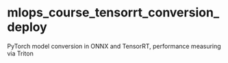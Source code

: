 # mlops_course_tensorrt_conversion_deploy
PyTorch model conversion in ONNX and TensorRT, performance measuring via Triton
